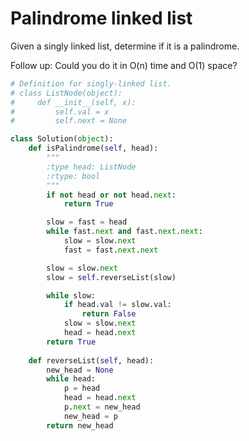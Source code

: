 # Palindrome linked list

Given a singly linked list, determine if it is a palindrome.

Follow up:
Could you do it in O(n) time and O(1) space?




```python
# Definition for singly-linked list.
# class ListNode(object):
#     def __init__(self, x):
#         self.val = x
#         self.next = None

class Solution(object):
    def isPalindrome(self, head):
        """
        :type head: ListNode
        :rtype: bool
        """
        if not head or not head.next:
            return True

        slow = fast = head
        while fast.next and fast.next.next:
            slow = slow.next
            fast = fast.next.next

        slow = slow.next
        slow = self.reverseList(slow)

        while slow:
            if head.val != slow.val:
                return False
            slow = slow.next
            head = head.next
        return True
        
    def reverseList(self, head):
        new_head = None
        while head:
            p = head
            head = head.next
            p.next = new_head
            new_head = p
        return new_head

```
